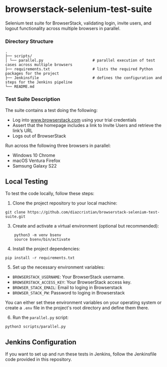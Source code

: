 # browserstack-selenium-test-suite

Selenium test suite for BrowserStack, validating login, invite users, and logout functionality across multiple browsers in parallel.

### Directory Structure
    .
    ├── scripts/
    │ └── parallel.py                      # parallel execution of test cases across multiple browsers
    ├── requirements.txt                   # lists the required Python packages for the project
    ├── Jenkinsfile                        # defines the configuration and steps for the Jenkins pipeline
    └── README.md

### Test Suite Description

The suite contains a test doing the following:

- Log into www.browserstack.com using your trial credentials
- Assert that the homepage includes a link to Invite Users and retrieve the link’s URL
- Logs out of BrowserStack

Run across the following three browsers in parallel:

- Windows 10 Chrome
- macOS Ventura Firefox
- Samsung Galaxy S22

## Local Testing

To test the code locally, follow these steps:

1. Clone the project repository to your local machine:

```
git clone https://github.com/diazcristian/browserstack-selenium-test-suite.git
```

3. Create and activate a virtual environment (optional but recommended):

``` 
    python3 -m venv bsenv 
    source bsenv/bin/activate
```

4. Install the project dependencies:

``` 
pip install -r requirements.txt
```

5. Set up the necessary environment variables:

- `BROWSERSTACK_USERNAME`: Your BrowserStack username.
- `BROWSERSTACK_ACCESS_KEY`: Your BrowserStack access key.
- `BROWSER_STACK_EMAIL`: Email to loging in Browserstack
- `BROWSER_STACK_PW`: Password to loging in Browserstack

You can either set these environment variables on your operating system or create a `.env` file in the project's root directory and define them there.

6. Run the `parallel.py` script:

```
python3 scripts/parallel.py
```

## Jenkins Configuration

If you want to set up and run these tests in Jenkins, follow the Jenkinsfile code provided in this repository.
